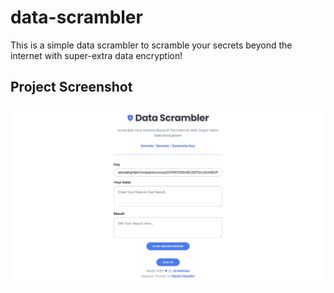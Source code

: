 # data-scrambler
This is a simple data scrambler to scramble your secrets beyond the internet with super-extra data encryption!

## Project Screenshot
<img src="https://raw.githubusercontent.com/alnahian2003/data-scrambler/main/datascrambler-ss.jpg"/>

